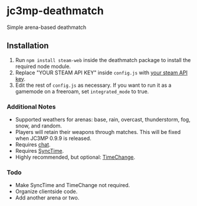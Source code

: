 # jc3mp-deathmatch
Simple arena-based deathmatch

## Installation

1. Run `npm install steam-web` inside the deathmatch package to install the required node module.
2. Replace "YOUR STEAM API KEY" inside `config.js` with [your steam API key](https://steamcommunity.com/dev/apikey).
3. Edit the rest of `config.js` as necessary. If you want to run it as a gamemode on a freeroam, 
set `integrated_mode` to true.

### Additional Notes

- Supported weathers for arenas: base, rain, overcast, thunderstorm, fog, snow, and random.
- Players will retain their weapons through matches. This will be fixed when JC3MP 0.9.9 is released.
- Requires [chat](https://gitlab.nanos.io/jc3mp-packages/chat).
- Requires [SyncTime](https://github.com/noobasaurus/jc3mp-synctime).
- Highly recommended, but optional: [TimeChange](https://github.com/noobasaurus/jc3mp-timechange).

### Todo

- Make SyncTime and TimeChange not required.
- Organize clientside code.
- Add another arena or two.
